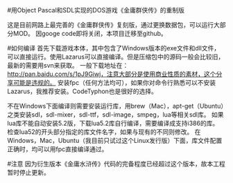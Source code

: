 #用Object Pascal和SDL实现的DOS游戏《金庸群侠传》的重制版

这是目前网路上最完善的《金庸群侠传》复刻版，通过更换数据包，可以运行大部分MOD。
因googe code即将关闭，本项目迁移至github。

#如何编译
首先下载游戏本体，其中包含了Windows版本的exe文件和dll文件，可以直接运行。使用Lazarus可以直接编译。但是压缩包中的源码一般会比较旧，最新的需要用svn来获取。
一般下载地址在：http://pan.baidu.com/s/1pJ9Giwj，注意大部分是使用商业性质的素材，这个分享可能是违规的。
安装fpc（任何方法均可），如果你对命令行熟悉可以不安装Lazarus，我推荐安装。CodeTyphon也是很好的选择。

不在Windows下面编译则需要安装运行库，用brew（Mac），apt-get（Ubuntu）之类安装sdl，sdl-mixer，sdl-ttf，sdl-image，smpeg，lua等相关sdl库。
如果lua库不能自动安装5.2版，下载lua5.2库自行编译，需要编译成支持i386的库。
检查lua52的开头部分指定的库文件名字，如果与现有的不同则修改。
在Windows，Mac，Ubuntu（我目前只试过这个Linux发行版）下面，库文件配置正确时，均可以用fpc直接编译通过。

#注意
因为衍生版本《金庸水浒传》代码的完备程度已经超过这个版本，故本工程暂时停止更新。
